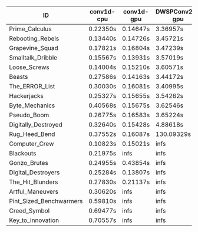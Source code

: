 |ID|conv1d-cpu|conv1d-gpu|DWSPConv2D-gpu|gemm-gpu|avg|
|-|-|-|-|-|-|
|Prime_Calculus|0.22350s|0.14647s|3.36957s|2.05984s|1.44984s|
|Rebooting_Rebels|0.13440s|0.14726s|3.45721s|2.09248s|1.45784s|
|Grapevine_Squad|0.17821s|0.16804s|3.47239s|2.11995s|1.48465s|
|Smalltalk_Dribble|0.15567s|0.13931s|3.57019s|2.07645s|1.48541s|
|Loose_Screws|0.14004s|0.15210s|3.60571s|2.14793s|1.51144s|
|Beasts|0.27586s|0.14163s|3.44172s|2.28000s|1.53480s|
|The_ERROR_List|0.30030s|0.16081s|3.40995s|2.31830s|1.54734s|
|Hackerjacks|0.25327s|0.15655s|3.54262s|2.29487s|1.56183s|
|Byte_Mechanics|0.40568s|0.15675s|3.62546s|2.09664s|1.57113s|
|Pseudo_Boom|0.26775s|0.16583s|3.65224s|2.40017s|1.62150s|
|Digitally_Destroyed|0.32640s|0.15428s|4.88618s|2.94854s|2.07885s|
|Rug_Heed_Bend|0.37552s|0.16087s|130.09329s|4.80411s|33.85845s|
|Computer_Crew|0.10823s|0.15021s|infs|4.69832s|infs|
|Blackouts|0.21975s|infs|infs|2.11520s|infs|
|Gonzo_Brutes|0.24955s|0.43854s|infs|4.75341s|infs|
|Digital_Destroyers|0.25284s|0.13807s|infs|2.32738s|infs|
|The_Hit_Blunders|0.27830s|0.21137s|infs|2.31417s|infs|
|Artful_Maneuvers|0.30620s|infs|infs|4.71242s|infs|
|Pint_Sized_Benchwarmers|0.59810s|infs|infs|4.78721s|infs|
|Creed_Symbol|0.69477s|infs|infs|4.85410s|infs|
|Key_to_Innovation|0.70557s|infs|infs|4.81778s|infs|
